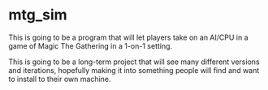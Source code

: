 # mtg_sim

This is going to be a program that will let players take on an AI/CPU in a game of Magic The Gathering in a 1-on-1 setting.

This is going to be a long-term project that will see many different versions and iterations, hopefully making it into something people will find and want to install to their own machine.
